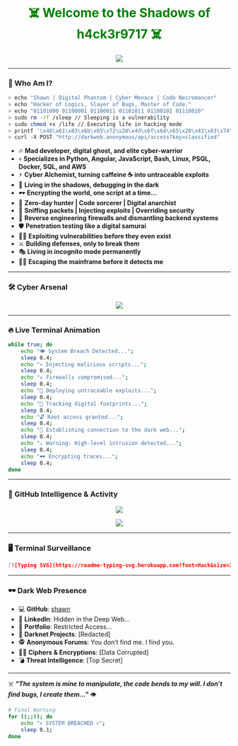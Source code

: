 <h1 align="center">
  <font color="green">☠️ Welcome to the Shadows of h4ck3r9717 ☠️</font>
</h1>

<p align="center">
  <img src="https://readme-typing-svg.herokuapp.com?font=Fira+Code&size=22&pause=1000&color=00FF00&center=true&vCenter=true&width=700&lines=👁️+The+Matrix+is+Watching...;🔥+Elite+Hacker+%7C+Python+%7C+Angular+%7C+JavaScript;💀+I+Code+in+the+Dark+%7C+Bugs+Fear+Me;☠️+Decrypting+Your+Firewalls...;🚀+Deploying+Zero+Day+Exploits!;⚠️+Tracking+Your+Digital+Shadow...;👾+Stealth+Mode+Engaged!" />
</p>

---

### **👾 Who Am I?**
```bash
> echo "Shawn | Digital Phantom | Cyber Menace | Code Necromancer"
> echo "Hacker of Logics, Slayer of Bugs, Master of Code."
> echo "01101000 01100001 01100011 01101011 01100101 01110010"
> sudo rm -rf /sleep // Sleeping is a vulnerability
> sudo chmod +x /life // Executing life in hacking mode
> printf '\x48\x61\x63\x6b\x65\x72\x20\x4d\x6f\x64\x65\x20\x41\x63\x74\x69\x76\x61\x74\x65\x64\x5c\x6e'  // Initiating cyber war
> curl -X POST "http://darkweb.anonymous/api/access?key=classified"
```

- 🔥 **Mad developer, digital ghost, and elite cyber-warrior**  
- 💀 **Specializes in Python, Angular, JavaScript, Bash, Linux, PSQL, Docker, SQL, and AWS**  
- ⚡ **Cyber Alchemist, turning caffeine ☕ into untraceable exploits**  
- 🧠 **Living in the shadows, debugging in the dark**  
- 🕶️ **Encrypting the world, one script at a time...**  
- 👾 **Zero-day hunter | Code sorcerer | Digital anarchist**  
- 📡 **Sniffing packets | Injecting exploits | Overriding security**  
- 🚀 **Reverse engineering firewalls and dismantling backend systems**  
- 🛡️ **Penetration testing like a digital samurai**  
- 🧑‍💻 **Exploiting vulnerabilities before they even exist**  
- ⚔️ **Building defenses, only to break them**  
- 🎭 **Living in incognito mode permanently**  
- 🏴‍☠️ **Escaping the mainframe before it detects me**  

---

### **🛠️ Cyber Arsenal**  
<p align="center">
  <img src="https://skillicons.dev/icons?i=python,angular,js,bash,linux,postgres,docker,sql,aws" />
</p>

---

### **🔥 Live Terminal Animation**
```bash
while true; do
    echo "👁️ System Breach Detected...";
    sleep 0.4;
    echo "💀 Injecting malicious scripts...";
    sleep 0.4;
    echo "☠️ Firewalls compromised...";
    sleep 0.4;
    echo "🚀 Deploying untraceable exploits...";
    sleep 0.4;
    echo "👾 Tracking digital footprints...";
    sleep 0.4;
    echo "🔓 Root access granted...";
    sleep 0.4;
    echo "📡 Establishing connection to the dark web...";
    sleep 0.4;
    echo "⚠️ Warning: High-level intrusion detected...";
    sleep 0.4;
    echo "🕶️ Encrypting traces...";
    sleep 0.4;
done
```

---

### **💊 GitHub Intelligence & Activity**
<p align="center">
  <img src="https://github-readme-stats.vercel.app/api?username=h4ck3r9717&show_icons=true&theme=radical&hide_border=true" />
</p>

<p align="center">
  <img src="https://github-readme-streak-stats.herokuapp.com/?user=h4ck3r9717&theme=radical&hide_border=true" />
</p>

---

### **🖥️ Terminal Surveillance**
```md
[![Typing SVG](https://readme-typing-svg.herokuapp.com?font=Hack&size=24&duration=3000&color=00FF00&center=true&vCenter=true&width=750&height=100&lines=👁️+Tracking+Shawn's+Digital+Footsteps...;🔥+Executing+Cyber+Attacks...;😈+Injecting+Badass+Scripts...;💻+Dismantling+Bugs+Like+Firewalls...;🚀+Deploying+Stealth+Code...;☠️+Welcome+to+the+Dark+Side...;📡+Scanning+For+Vulnerabilities...;🔓+Escalating+Privileges...;⚠️+Cyber+Anomaly+Detected...)](https://github.com/h4ck3r9717)
```

---

### **🕶️ Dark Web Presence**
- 💻 **GitHub**: [shawn](https://github.com/h4ck3r9717)  
- 🦾 **LinkedIn**: Hidden in the Deep Web...  
- 🚀 **Portfolio**: Restricted Access...  
- 🔐 **Darknet Projects**: [Redacted]  
- 🕵️ **Anonymous Forums**: You don’t find me. I find you.  
- 🏴‍☠️ **Ciphers & Encryptions**: [Data Corrupted]  
- 💣 **Threat Intelligence**: [Top Secret]  

---

☠️ **_"The system is mine to manipulate, the code bends to my will. I don’t find bugs, I create them..."_** 👁️

```bash
# Final Warning
for ((;;)); do
    echo "💀 SYSTEM BREACHED 💀";
    sleep 0.1;
done
```
